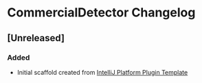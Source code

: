 <!-- Keep a Changelog guide -> https://keepachangelog.com -->

# CommercialDetector Changelog

## [Unreleased]
### Added
- Initial scaffold created from [IntelliJ Platform Plugin Template](https://github.com/JetBrains/intellij-platform-plugin-template)
